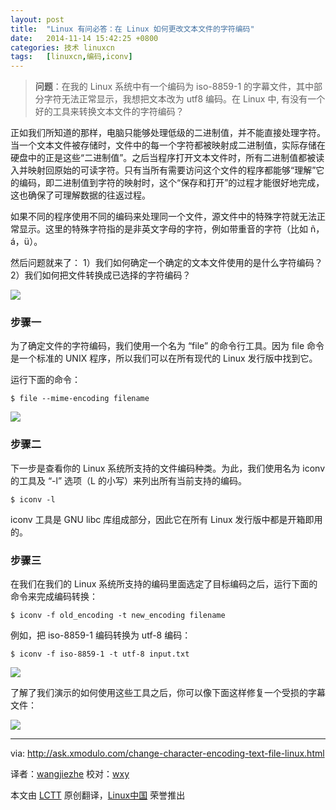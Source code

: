 ```yaml
---
layout: post
title:	"Linux 有问必答：在 Linux 如何更改文本文件的字符编码"
date:	2014-11-14 15:42:25 +0800 
categories:	技术 linuxcn 
tags:	[linuxcn,编码,iconv]
---
```




> 
> **问题**：在我的 Linux 系统中有一个编码为 iso-8859-1 的字幕文件，其中部分字符无法正常显示，我想把文本改为 utf8 编码。在 Linux 中, 有没有一个好的工具来转换文本文件的字符编码？
> 
> 
> 


正如我们所知道的那样，电脑只能够处理低级的二进制值，并不能直接处理字符。当一个文本文件被存储时，文件中的每一个字符都被映射成二进制值，实际存储在硬盘中的正是这些“二进制值”。之后当程序打开文本文件时，所有二进制值都被读入并映射回原始的可读字符。只有当所有需要访问这个文件的程序都能够“理解”它的编码，即二进制值到字符的映射时，这个“保存和打开”的过程才能很好地完成，这也确保了可理解数据的往返过程。


如果不同的程序使用不同的编码来处理同一个文件，源文件中的特殊字符就无法正常显示。这里的特殊字符指的是非英文字母的字符，例如带重音的字符（比如 ñ，á，ü）。


然后问题就来了： 1）我们如何确定一个确定的文本文件使用的是什么字符编码？ 2）我们如何把文件转换成已选择的字符编码？


![](/Asserts/Images//attachment/album/201411/14/154227jvuutdzqu9u9surr.jpg)


### 步骤一


为了确定文件的字符编码，我们使用一个名为 “file” 的命令行工具。因为 file 命令是一个标准的 UNIX 程序，所以我们可以在所有现代的 Linux 发行版中找到它。


运行下面的命令：



```
$ file --mime-encoding filename 

```

![](/Asserts/Images//attachment/album/201411/14/154230cgzc69w1mul3p9bp.jpg)


### 步骤二


下一步是查看你的 Linux 系统所支持的文件编码种类。为此，我们使用名为 iconv 的工具及 “-l” 选项（L 的小写）来列出所有当前支持的编码。



```
$ iconv -l 

```

iconv 工具是 GNU libc 库组成部分，因此它在所有 Linux 发行版中都是开箱即用的。


### 步骤三


在我们在我们的 Linux 系统所支持的编码里面选定了目标编码之后，运行下面的命令来完成编码转换：



```
$ iconv -f old_encoding -t new_encoding filename

```

例如，把 iso-8859-1 编码转换为 utf-8 编码：



```
$ iconv -f iso-8859-1 -t utf-8 input.txt 

```

![](/Asserts/Images//attachment/album/201411/14/154232a4q9di1i0pw0npns.png)


了解了我们演示的如何使用这些工具之后，你可以像下面这样修复一个受损的字幕文件：


![](/Asserts/Images//attachment/album/201411/14/154235p8b8gaw099a0o4g9.jpg)




---


via: <http://ask.xmodulo.com/change-character-encoding-text-file-linux.html>


译者：[wangjiezhe](https://github.com/wangjiezhe) 校对：[wxy](https://github.com/wxy)


本文由 [LCTT](https://github.com/LCTT/TranslateProject) 原创翻译，[Linux中国](http://linux.cn/) 荣誉推出
